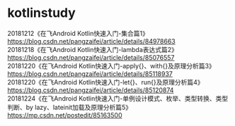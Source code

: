 # kotlinstudy
20181212《在飞Android Kotlin快速入门-集合篇1》https://blog.csdn.net/pangzaifei/article/details/84978663 </br>
20181218《在飞Android Kotlin快速入门-lambda表达式篇2》https://blog.csdn.net/pangzaifei/article/details/85076557 </br>
20181220《在飞Android Kotlin快速入门-apply{}、with{}及原理分析篇3》https://blog.csdn.net/pangzaifei/article/details/85118937 </br>
20181220《在飞Android Kotlin快速入门-let{}、run{}及原理分析篇4》https://blog.csdn.net/pangzaifei/article/details/85120874 </br>
20181224《在飞Android Kotlin快速入门-单例设计模式、枚举、类型转换、类型判断、by lazy、lateinit加载及原理分析篇5》https://mp.csdn.net/postedit/85163500 </br>
